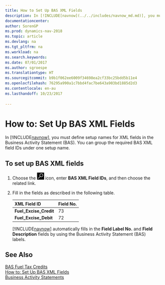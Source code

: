 ```yaml
---
title: How to Set Up BAS XML Fields
description: In [!INCLUDE[navnow](../../includes/navnow_md.md)], you must define setup names for XML fields in the Business Activity Statement (BAS). You can group the required BAS XML field IDs under one setup name.
documentationcenter: 
author: SorenGP
ms.prod: dynamics-nav-2018
ms.topic: article
ms.devlang: na
ms.tgt_pltfrm: na
ms.workload: na
ms.search.keywords: 
ms.date: 07/01/2017
ms.author: sgroespe
ms.translationtype: HT
ms.sourcegitcommit: b9b1f062ee6009f34698ea2cf33bc25bdd5b11e4
ms.openlocfilehash: 76295a990a1c7bbd4fac7be643a903bd1885d2d3
ms.contentlocale: en-au
ms.lasthandoff: 10/23/2017

---
```

# <a name="how-to-set-up-bas-xml-fields"></a>How to: Set Up BAS XML Fields
In [!INCLUDE[navnow](../../includes/navnow_md.md)], you must define setup names for XML fields in the Business Activity Statement (BAS). You can group the required BAS XML field IDs under one setup name.  

## <a name="to-set-up-bas-xml-fields"></a>To set up BAS XML fields  

1.  Choose the ![Search for Page or Report](../../media/ui-search/search_small.png "Search for Page or Report icon") icon, enter **BAS XML Field IDs**, and then choose the related link.  
2.  Fill in the fields as described in the following table.  

    |**XML Field ID**|**Field No.**|  
    |----------------------|-------------------|  
    |**Fuel_Excise_Credit**|73|  
    |**Fuel_Excise_Debit**|72|  

     [!INCLUDE[navnow](../../includes/navnow_md.md)] automatically fills in the **Field Label No.** and **Field Description** fields by using the Business Activity Statement (BAS) labels.  

## <a name="see-also"></a>See Also  
 [BAS Fuel Tax Credits](bas-fuel-tax-credits.md)   
 [How to: Set Up BAS XML Fields]()   
 [Business Activity Statements](business-activity-statements.md)

